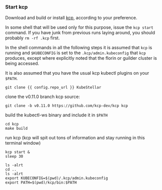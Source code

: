 <!--example1-start-kcp-start-->
### Start kcp

Download and build or install [kcp](https://github.com/kcp-dev/kcp),
according to your preference.

In some shell that will be used only for this purpose, issue the `kcp
start` command.  If you have junk from previous runs laying around,
you should probably `rm -rf .kcp` first.

In the shell commands in all the following steps it is assumed that
`kcp` is running and `$KUBECONFIG` is set to the
`.kcp/admin.kubeconfig` that `kcp` produces, except where explicitly
noted that the florin or guilder cluster is being accessed.

It is also assumed that you have the usual kcp kubectl plugins on your
`$PATH`.

```shell
git clone {{ config.repo_url }} KubeStellar
```

clone the v0.11.0 branch kcp source:
```shell
git clone -b v0.11.0 https://github.com/kcp-dev/kcp kcp
```
build the kubectl-ws binary and include it in `$PATH`
```shell
cd kcp
make build
```

run kcp (kcp will spit out tons of information and stay running in this terminal window)
```shell
kcp start &
sleep 30 
```

```shell
ls -alrt
cd ..
ls -alrt
export KUBECONFIG=$(pwd)/.kcp/admin.kubeconfig
export PATH=$(pwd)/kcp/bin:$PATH
```
<!--example1-start-kcp-end-->